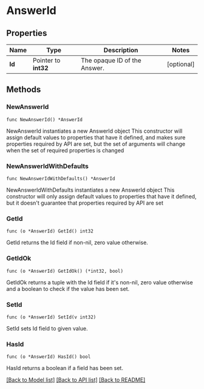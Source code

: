 # AnswerId

## Properties

Name | Type | Description | Notes
------------ | ------------- | ------------- | -------------
**Id** | Pointer to **int32** | The opaque ID of the Answer. | [optional] 

## Methods

### NewAnswerId

`func NewAnswerId() *AnswerId`

NewAnswerId instantiates a new AnswerId object
This constructor will assign default values to properties that have it defined,
and makes sure properties required by API are set, but the set of arguments
will change when the set of required properties is changed

### NewAnswerIdWithDefaults

`func NewAnswerIdWithDefaults() *AnswerId`

NewAnswerIdWithDefaults instantiates a new AnswerId object
This constructor will only assign default values to properties that have it defined,
but it doesn't guarantee that properties required by API are set

### GetId

`func (o *AnswerId) GetId() int32`

GetId returns the Id field if non-nil, zero value otherwise.

### GetIdOk

`func (o *AnswerId) GetIdOk() (*int32, bool)`

GetIdOk returns a tuple with the Id field if it's non-nil, zero value otherwise
and a boolean to check if the value has been set.

### SetId

`func (o *AnswerId) SetId(v int32)`

SetId sets Id field to given value.

### HasId

`func (o *AnswerId) HasId() bool`

HasId returns a boolean if a field has been set.


[[Back to Model list]](../README.md#documentation-for-models) [[Back to API list]](../README.md#documentation-for-api-endpoints) [[Back to README]](../README.md)


